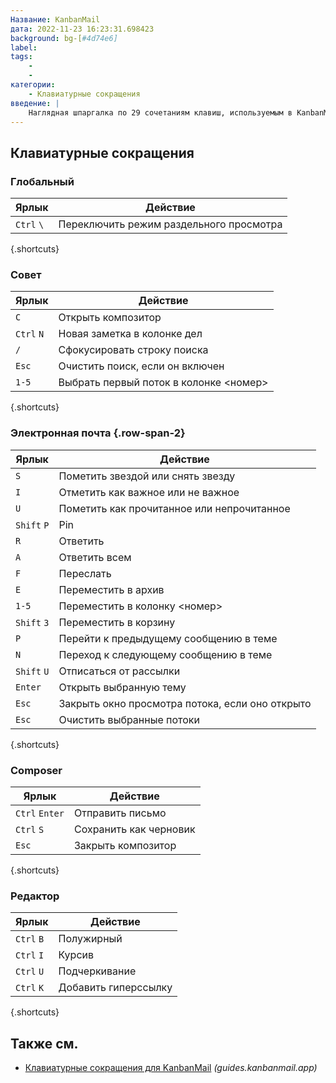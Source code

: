 ```yaml
---
Название: KanbanMail
дата: 2022-11-23 16:23:31.698423
background: bg-[#4d74e6]
label:
tags:
    -
    -
категории:
    - Клавиатурные сокращения
введение: |
    Наглядная шпаргалка по 29 сочетаниям клавиш, используемым в KanbanMail
---
```




Клавиатурные сокращения
------------------



### Глобальный

Ярлык | Действие
---|---
`Ctrl` `\` | Переключить режим раздельного просмотра
{.shortcuts}


### Совет

Ярлык | Действие
---|---
`C` | Открыть композитор
`Ctrl` `N` | Новая заметка в колонке дел
`/` | Сфокусировать строку поиска
`Esc` | Очистить поиск, если он включен
`1-5` | Выбрать первый поток в колонке <номер>
{.shortcuts}


### Электронная почта {.row-span-2}

Ярлык | Действие
---|---
`S` | Пометить звездой или снять звезду
`I` | Отметить как важное или не важное
`U` | Пометить как прочитанное или непрочитанное
`Shift` `P` | Pin
`R` | Ответить
`A` | Ответить всем
`F` | Переслать
`E` | Переместить в архив
`1-5` | Переместить в колонку <номер>
`Shift` `3` | Переместить в корзину
`P` | Перейти к предыдущему сообщению в теме
`N` | Переход к следующему сообщению в теме
`Shift` `U` | Отписаться от рассылки
`Enter` | Открыть выбранную тему
`Esc` | Закрыть окно просмотра потока, если оно открыто
`Esc` | Очистить выбранные потоки
{.shortcuts}


### Composer

Ярлык | Действие
---|---
`Ctrl` `Enter` | Отправить письмо
`Ctrl` `S` | Сохранить как черновик
`Esc` | Закрыть композитор
{.shortcuts}


### Редактор

Ярлык | Действие
---|---
`Ctrl` `B` | Полужирный
`Ctrl` `I` | Курсив
`Ctrl` `U` | Подчеркивание
`Ctrl` `K` | Добавить гиперссылку
{.shortcuts}




Также см.
--------
- [Клавиатурные сокращения для KanbanMail](https://guides.kanbanmail.app/keyboard-shortcuts) _(guides.kanbanmail.app)_
